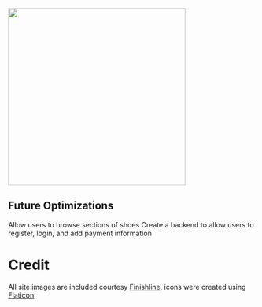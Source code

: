 <img src="https://user-images.githubusercontent.com/25889133/62447670-b9750f00-b71a-11e9-8e0b-4a9a1f534308.png" width="360" height="360">


## Future Optimizations
Allow users to browse sections of shoes
Create a backend to allow users to register, login, and add payment information

# Credit
All site images are included courtesy [Finishline](https://www.finishline.com/), icons were created using [Flaticon](https://www.flaticon.com/).
